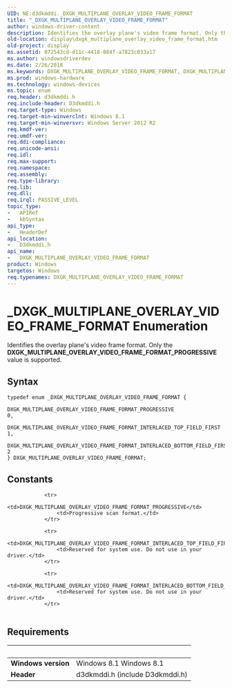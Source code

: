 ```yaml
---
UID: NE:d3dkmddi._DXGK_MULTIPLANE_OVERLAY_VIDEO_FRAME_FORMAT
title: "_DXGK_MULTIPLANE_OVERLAY_VIDEO_FRAME_FORMAT"
author: windows-driver-content
description: Identifies the overlay plane's video frame format. Only the DXGK_MULTIPLANE_OVERLAY_VIDEO_FRAME_FORMAT_PROGRESSIVE value is supported.
old-location: display\dxgk_multiplane_overlay_video_frame_format.htm
old-project: display
ms.assetid: 072543cd-d11c-4418-884f-a7823c033a17
ms.author: windowsdriverdev
ms.date: 2/26/2018
ms.keywords: DXGK_MULTIPLANE_OVERLAY_VIDEO_FRAME_FORMAT, DXGK_MULTIPLANE_OVERLAY_VIDEO_FRAME_FORMAT enumeration [Display Devices], DXGK_MULTIPLANE_OVERLAY_VIDEO_FRAME_FORMAT_INTERLACED_BOTTOM_FIELD_FIRST, DXGK_MULTIPLANE_OVERLAY_VIDEO_FRAME_FORMAT_INTERLACED_TOP_FIELD_FIRST, DXGK_MULTIPLANE_OVERLAY_VIDEO_FRAME_FORMAT_PROGRESSIVE, _DXGK_MULTIPLANE_OVERLAY_VIDEO_FRAME_FORMAT, d3dkmddi/DXGK_MULTIPLANE_OVERLAY_VIDEO_FRAME_FORMAT, d3dkmddi/DXGK_MULTIPLANE_OVERLAY_VIDEO_FRAME_FORMAT_INTERLACED_BOTTOM_FIELD_FIRST, d3dkmddi/DXGK_MULTIPLANE_OVERLAY_VIDEO_FRAME_FORMAT_INTERLACED_TOP_FIELD_FIRST, d3dkmddi/DXGK_MULTIPLANE_OVERLAY_VIDEO_FRAME_FORMAT_PROGRESSIVE, display.dxgk_multiplane_overlay_video_frame_format
ms.prod: windows-hardware
ms.technology: windows-devices
ms.topic: enum
req.header: d3dkmddi.h
req.include-header: D3dkmddi.h
req.target-type: Windows
req.target-min-winverclnt: Windows 8.1
req.target-min-winversvr: Windows Server 2012 R2
req.kmdf-ver: 
req.umdf-ver: 
req.ddi-compliance: 
req.unicode-ansi: 
req.idl: 
req.max-support: 
req.namespace: 
req.assembly: 
req.type-library: 
req.lib: 
req.dll: 
req.irql: PASSIVE_LEVEL
topic_type:
-	APIRef
-	kbSyntax
api_type:
-	HeaderDef
api_location:
-	D3dkmddi.h
api_name:
-	DXGK_MULTIPLANE_OVERLAY_VIDEO_FRAME_FORMAT
product: Windows
targetos: Windows
req.typenames: DXGK_MULTIPLANE_OVERLAY_VIDEO_FRAME_FORMAT
---
```


# _DXGK_MULTIPLANE_OVERLAY_VIDEO_FRAME_FORMAT Enumeration
Identifies the overlay plane's video frame format. Only the <b>DXGK_MULTIPLANE_OVERLAY_VIDEO_FRAME_FORMAT_PROGRESSIVE</b> value is supported.

## Syntax
````
typedef enum _DXGK_MULTIPLANE_OVERLAY_VIDEO_FRAME_FORMAT { 
  DXGK_MULTIPLANE_OVERLAY_VIDEO_FRAME_FORMAT_PROGRESSIVE                    = 0,
  DXGK_MULTIPLANE_OVERLAY_VIDEO_FRAME_FORMAT_INTERLACED_TOP_FIELD_FIRST     = 1,
  DXGK_MULTIPLANE_OVERLAY_VIDEO_FRAME_FORMAT_INTERLACED_BOTTOM_FIELD_FIRST  = 2
} DXGK_MULTIPLANE_OVERLAY_VIDEO_FRAME_FORMAT;
````

## Constants

<table>
            
                <tr>
                    <td>DXGK_MULTIPLANE_OVERLAY_VIDEO_FRAME_FORMAT_PROGRESSIVE</td>
                    <td>Progressive scan format.</td>
                </tr>
            
                <tr>
                    <td>DXGK_MULTIPLANE_OVERLAY_VIDEO_FRAME_FORMAT_INTERLACED_TOP_FIELD_FIRST</td>
                    <td>Reserved for system use. Do not use in your driver.</td>
                </tr>
            
                <tr>
                    <td>DXGK_MULTIPLANE_OVERLAY_VIDEO_FRAME_FORMAT_INTERLACED_BOTTOM_FIELD_FIRST</td>
                    <td>Reserved for system use. Do not use in your driver.</td>
                </tr>
</table>


## Requirements
| &nbsp; | &nbsp; |
| ---- |:---- |
| **Windows version** | Windows 8.1 Windows 8.1 |
| **Header** | d3dkmddi.h (include D3dkmddi.h) |
